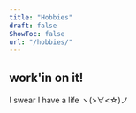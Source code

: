 ```yaml
---
title: "Hobbies"
draft: false
ShowToc: false
url: "/hobbies/"
--- 
```


## work'in on it!
I swear I have a life ヽ(>∀<☆)ノ   